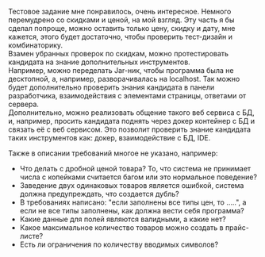 Тестовое задание мне понравилось, очень интересное. Немного перемудрено со скидками и ценой, на мой взгляд. Эту часть я бы сделал попроще, можно оставить только цену, скидку и дату, мне кажется, этого будет достаточно, чтобы проверить тест-дизайн и комбинаторику.  
Взамен убранных проверок по скидкам, можно протестировать кандидата на знание дополнительных инструментов.   
Например, можно переделать Jar-ник, чтобы программа была не десктопной, а, например, разворачивалась на localhost. Так можно будет дополнительно проверить знания кандидата в панели разработчика, взаимодействия с элементами страницы, ответами от сервера.   
Дополнительно, можно реализовать общение такого веб сервиса с БД, и, например, просить кандидата поднять через докер контейнер с БД и связать её с веб сервисом. Это позволит проверить знание кандидата таких инструментов как: докер, взаимодействие с БД, IDE.    

Также в описании требований многое не указано, например: 
- Что делать с дробной ценой товара? То, что система не принимает числа с копейками считается багом или это нормальное поведение? 
- Заведение двух одинаковых товаров является ошибкой, система должна предупреждать, что создается дубль?
- В требованиях написано: "если заполнены все типы цен, то .....", а если не все типы заполнены, как должна вести себя программа?
- Какие данные для полей являются валидными, а какие нет? 
- Какое максимальное количество товаров можно создать в прайс-листе?
- Есть ли ограничения по количеству вводимых символов?
